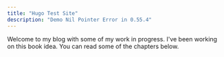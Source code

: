```yaml
---
title: "Hugo Test Site"
description: "Demo Nil Pointer Error in 0.55.4"
---
```

Welcome to my blog with some of my work in progress. I've been working on this book idea. You can read some of the chapters below.
